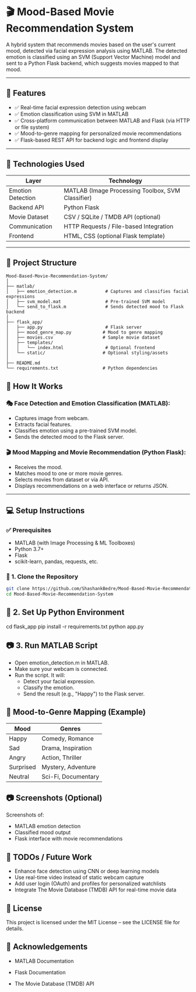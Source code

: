 # 🎬 Mood-Based Movie Recommendation System

A hybrid system that recommends movies based on the user's current mood, detected via facial expression analysis using MATLAB. The detected emotion is classified using an SVM (Support Vector Machine) model and sent to a Python Flask backend, which suggests movies mapped to that mood.

---

## 📌 Features

- ✅ Real-time facial expression detection using webcam
- ✅ Emotion classification using SVM in MATLAB
- ✅ Cross-platform communication between MATLAB and Flask (via HTTP or file system)
- ✅ Mood-to-genre mapping for personalized movie recommendations
- ✅ Flask-based REST API for backend logic and frontend display

---

## 🔧 Technologies Used

| Layer         | Technology         |
|---------------|--------------------|
| Emotion Detection | MATLAB (Image Processing Toolbox, SVM Classifier) |
| Backend API   | Python Flask       |
| Movie Dataset | CSV / SQLite / TMDB API (optional) |
| Communication | HTTP Requests / File-based Integration |
| Frontend      | HTML, CSS (optional Flask template) |

---

## 📁 Project Structure

```plaintext
Mood-Based-Movie-Recommendation-System/
│
├── matlab/
│   ├── emotion_detection.m           # Captures and classifies facial expressions
│   ├── svm_model.mat                 # Pre-trained SVM model
│   └── send_to_flask.m               # Sends detected mood to Flask backend
│
├── flask_app/
│   ├── app.py                        # Flask server
│   ├── mood_genre_map.py            # Mood to genre mapping
│   ├── movies.csv                   # Sample movie dataset
│   ├── templates/
│   │   └── index.html                # Optional frontend
│   └── static/                      # Optional styling/assets
│
├── README.md
└── requirements.txt                 # Python dependencies

```

## 🚀 **How It Works**

### 🎭 Face Detection and Emotion Classification (MATLAB):

- Captures image from webcam.
- Extracts facial features.
- Classifies emotion using a pre-trained SVM model.
- Sends the detected mood to the Flask server.

### 🎬 Mood Mapping and Movie Recommendation (Python Flask):

- Receives the mood.
- Matches mood to one or more movie genres.
- Selects movies from dataset or via API.
- Displays recommendations on a web interface or returns JSON.

---

## 💻 **Setup Instructions**

### ✅ Prerequisites

- MATLAB (with Image Processing & ML Toolboxes)
- Python 3.7+
- Flask
- scikit-learn, pandas, requests, etc.

### 🔧 1. Clone the Repository

```bash
git clone https://github.com/ShashankBedre/Mood-Based-Movie-Recommendation-System.git
cd Mood-Based-Movie-Recommendation-System
```

## 🐍 2. Set Up Python Environment

cd flask_app
pip install -r requirements.txt
python app.py

## 📷 3. Run MATLAB Script

- Open emotion_detection.m in MATLAB.
- Make sure your webcam is connected.
- Run the script. It will:
  - Detect your facial expression.
  - Classify the emotion.
  - Send the result (e.g., "Happy") to the Flask server.
 
## 🧠 Mood-to-Genre Mapping (Example)

| Mood      | Genres              |
| --------- | ------------------- |
| Happy     | Comedy, Romance     |
| Sad       | Drama, Inspiration  |
| Angry     | Action, Thriller    |
| Surprised | Mystery, Adventure  |
| Neutral   | Sci-Fi, Documentary |

## 📷 Screenshots (Optional)

Screenshots of:
 - MATLAB emotion detection
 - Classified mood output
 - Flask interface with movie recommendations

## 📌 TODOs / Future Work
 - Enhance face detection using CNN or deep learning models
 - Use real-time video instead of static webcam capture
 - Add user login (OAuth) and profiles for personalized watchlists
 - Integrate The Movie Database (TMDB) API for real-time movie data

## 📜 License
This project is licensed under the MIT License – see the LICENSE file for details.

## 🤝 Acknowledgements
 - MATLAB Documentation

 - Flask Documentation
 
 - The Movie Database (TMDB) API

